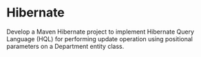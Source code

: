 # Hibernate
Develop a Maven Hibernate project to implement Hibernate Query Language (HQL) for performing update operation using positional parameters on a Department entity class.
